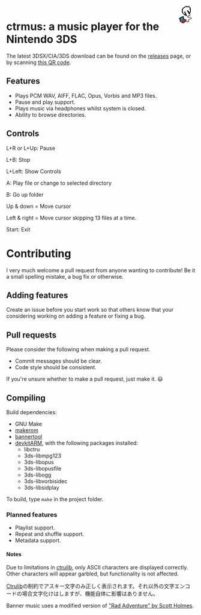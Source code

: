 <img align="right" alt="The ctrmus icon" src="meta/icon.png">

# ctrmus: a music player for the Nintendo 3DS

The latest 3DSX/CIA/3DS download can be found on the <a href="https://github.com/deltabeard/ctrmus/releases">releases</a> page, or by scanning <a href="https://zxing.org/w/chart?cht=qr&chs=230x230&chld=L&choe=UTF-8&chl=https%3A%2F%2Fgithub.com%2Fdeltabeard%2Fctrmus%2Freleases%2Fdownload%2F0.4.12%2Fctrmus.cia">this QR code</a>.

## Features
* Plays PCM WAV, AIFF, FLAC, Opus, Vorbis and MP3 files.
* Pause and play support.
* Plays music via headphones whilst system is closed.
* Ability to browse directories.

## Controls
L+R or L+Up: Pause

L+B: Stop

L+Left: Show Controls

A: Play file or change to selected directory

B: Go up folder

Up & down = Move cursor

Left & right = Move cursor skipping 13 files at a time.

Start: Exit

# Contributing

I very much welcome a pull request from anyone wanting to contribute! Be it a small spelling mistake, a bug fix or otherwise.

## Adding features
Create an issue before you start work so that others know that your considering working on adding a feature or fixing a bug.

## Pull requests
Please consider the following when making a pull request.
* Commit messages should be clear.
* Code style should be consistent.

If you're unsure whether to make a pull request, just make it. :smiley:

## Compiling

Build dependencies:
- GNU Make
- [makerom](https://github.com/3DSGuy/Project_CTR)
- [bannertool](https://github.com/Steveice10/bannertool)
- [devkitARM](https://devkitpro.org/wiki/Getting_Started), with the following packages installed:
  - libctru
  - 3ds-libmpg123
  - 3ds-libopus
  - 3ds-libopusfile
  - 3ds-libogg
  - 3ds-libvorbisidec
  - 3ds-libsidplay

To build, type `make` in the project folder.

### Planned features
* Playlist support.
* Repeat and shuffle support.
* Metadata support.

#### Notes
Due to limitations in [ctrulib](https://github.com/smealum/ctrulib/issues/328), only ASCII characters are displayed correctly. Other characters will appear garbled, but functionality is not affected.

[Ctrulib](https://github.com/smealum/ctrulib/issues/328)の制約でアスキー文字のみ正しく表示されます。それ以外の文字エンコードの場合文字化けはしますが、機能自体に影響はありません。

Banner music uses a modified version of ["Rad Adventure" by Scott Holmes](http://freemusicarchive.org/music/Scott_Holmes/).
